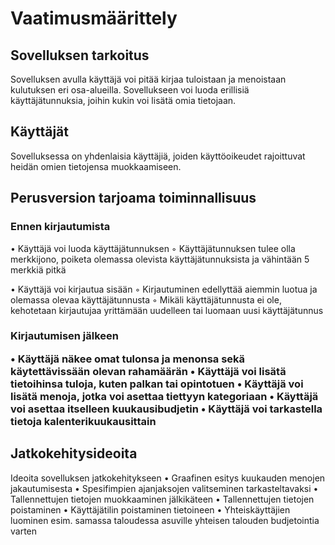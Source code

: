 <h1>Vaatimusmäärittely</h1>

<h2>Sovelluksen tarkoitus</h2>

Sovelluksen avulla käyttäjä voi pitää kirjaa 
tuloistaan ja menoistaan kulutuksen eri 
osa-alueilla. Sovellukseen voi luoda erillisiä 
käyttäjätunnuksia, joihin kukin voi lisätä omia 
tietojaan.

<h2>Käyttäjät</h2>
Sovelluksessa on yhdenlaisia käyttäjiä, joiden 
käyttöoikeudet rajoittuvat heidän omien tietojensa 
muokkaamiseen.

<h2>Perusversion tarjoama toiminnallisuus</h2>

<h3>Ennen kirjautumista</h3>

• Käyttäjä voi luoda käyttäjätunnuksen
◦ Käyttäjätunnuksen tulee olla merkkijono, poiketa 
olemassa olevista käyttäjätunnuksista ja vähintään 5 
merkkiä pitkä

• Käyttäjä voi kirjautua sisään
◦ Kirjautuminen edellyttää aiemmin luotua ja 
olemassa olevaa käyttäjätunnusta
◦ Mikäli käyttäjätunnusta ei ole, kehotetaan 
kirjautujaa yrittämään uudelleen tai luomaan uusi 
käyttäjätunnus

<h3>Kirjautumisen jälkeen

• Käyttäjä näkee omat tulonsa ja menonsa sekä 
käytettävissään olevan rahamäärän
• Käyttäjä voi lisätä tietoihinsa tuloja, kuten 
palkan tai opintotuen
• Käyttäjä voi lisätä menoja, jotka voi asettaa 
tiettyyn kategoriaan
• Käyttäjä voi asettaa itselleen kuukausibudjetin
• Käyttäjä voi tarkastella tietoja 
kalenterikuukausittain

<h2>Jatkokehitysideoita</h2>

Ideoita sovelluksen jatkokehitykseen
• Graafinen esitys kuukauden menojen jakautumisesta
• Spesifimpien ajanjaksojen valitseminen 
tarkasteltavaksi
• Tallennettujen tietojen muokkaaminen jälkikäteen
• Tallennettujen tietojen poistaminen
• Käyttäjätilin poistaminen tietoineen
• Yhteiskäyttäjien luominen esim. samassa taloudessa 
asuville yhteisen talouden budjetointia varten

